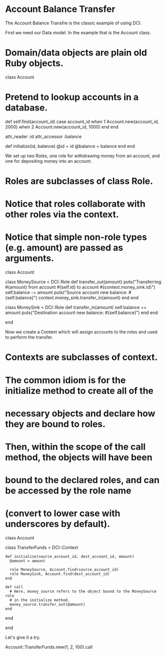 # Account Balance Transfer

The Account Balance Transfre is the classic example of using DCI.

First we need our Data model. In the example that is the Account class.

# Domain/data objects are plain old Ruby objects.
class Account
  # Pretend to lookup accounts in a database.
  def self.find(account_id)
    case account_id
    when 1
      Account.new(account_id, 2000)
    when 2
      Account.new(account_id, 1000)
    end
  end

  attr_reader   :id
  attr_accessor :balance

  def initialize(id, balance)
    @id = id
    @balance = balance
  end
end


We set up two Roles, one role for withdrawing money from an account,
and one for depositing money into an account.

# Roles are subclasses of class Role.
# Notice that roles collaborate with other roles via the context.
# Notice that simple non-role types (e.g. amount) are passed as arguments.
class Account

  class MoneySource < DCI::Role
    def transfer_out(amount)
      puts("Transferring #{amount} from account #{self.id} to account #{context.money_sink.id}")
      self.balance -= amount
      puts("Source account new balance: #{self.balance}")
      context.money_sink.transfer_in(amount)
    end
  end

  class MoneySink < DCI::Role
    def transfer_in(amount)
      self.balance += amount
      puts("Destination account new balance: #{self.balance}")
    end
  end

end

Now we create a Context which will assign accounts to the roles
and used to perform the transfer.

# Contexts are subclasses of context.
# The common idiom is for the initialize method to create all of the
# necessary objects and declare how they are bound to roles.
# Then, within the scope of the call method, the objects will have been
# bound to the declared roles, and can be accessed by the role name
# (convert to lower case with underscores by default).
class Account

  class TransferFunds < DCI::Context

    def initialize(source_account_id, dest_account_id, amount)
      @amount = amount

      role MoneySource, Account.find(source_account_id)
      role MoneySink, Account.find(dest_account_id)
    end

    def call
      # Here, money_source refers to the object bound to the MoneySource role
      # in the initialize method.
      money_source.transfer_out(@amount)
    end
  end

end

Let's give it a try.

Account::TransferFunds.new(1, 2, 100).call

